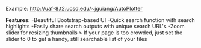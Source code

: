 Example: http://uaf-8.t2.ucsd.edu/~jguiang/AutoPlotter

**Features:**
-Beautiful Bootstrap-based UI
-Quick search function with search highlights
-Easily share search outputs with unique search URL's
-Zoom slider for resizing thumbnails
    > If your page is too crowded, just set the slider to 0 to get a handy, still searchable list of your files
